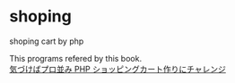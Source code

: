shoping
=======

shoping cart by php

This programs refered by this book.<br>
<a href=http://www.amazon.co.jp/%E6%B0%97%E3%81%A5%E3%81%91%E3%81%B0%E3%83%97%E3%83%AD%E4%B8%A6%E3%81%BFPHP~%E3%82%B7%E3%83%A7%E3%83%83%E3%83%94%E3%83%B3%E3%82%B0%E3%82%AB%E3%83%BC%E3%83%88%E4%BD%9C%E3%82%8A%E3%81%AB%E3%83%81%E3%83%A3%E3%83%AC%E3%83%B3%E3%82%B8-%E8%B0%B7%E8%97%A4%E8%B3%A2%E4%B8%80/dp/4897979269>気づけばプロ並み PHP ショッピングカート作りにチャレンジ</a>

